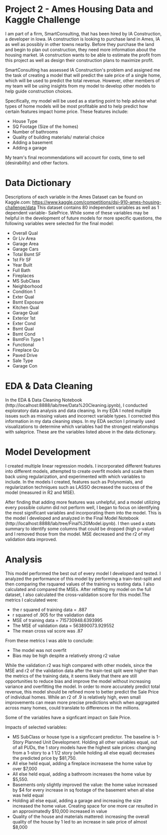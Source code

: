 # Project 2 - Ames Housing Data and Kaggle Challenge

I am part of a firm, SmartConsulting, that has been hired by IA Construction, a developer in Iowa. IA construction is looking to purchase land in Ames, IA as well as possibly in other towns nearby. Before they purchase the land and begin to plan out construction, they need more information about the housing market. IA construction wants to be able to estimate the profit from this project as well as design their construction plans to maximize profit. 

SmartConsulting has assessed IA Construction's problem and assigned me the task of creating a model that will predict the sale price of a single home, which will be used to predict the total revenue. However, other members of my team will be using insights from my model to develop other models to help guide construction choices. 

Specifically, my model will be used as a starting point to help advise what types of home models will be most profitable and to help predict how certain features impact home price. These features include:
- House Type
- SQ Footage (Size of the homes)
- Number of bathrooms
- Quality of building materials/ material choice
- Adding a basement
- Adding a garage


My team's final recommendations will account for costs, time to sell (desirability) and other factors.



# Data Dictionary
Descriptions of each variable in the Ames Dataset can be found on Kaggle.com: https://www.kaggle.com/competitions/dsi-910-ames-housing-challenge/data
This dataset contains 80 independent variables as well as 1 dependent variable- SalePrice. While some of these variables may be helpful in the development of future models for more specific questions, the following variables were selected for the final model:
- Overall Qual 
- Gr Liv Area 
- Garage Area 
- Garage Cars 
- Total Bsmt SF 
- 1st Flr SF 
- Year Built 
- Full Bath 
- Fireplaces 
- MS SubClass 
- Neighborhood 
- Condition 1
- Exter Qual
- Bsmt Exposure
- Kitchen Qual
- Garage Qual
- Exterior 1st
- Exter Cond
- Bsmt Qual
- Bsmt Cond
- BsmtFin Type 1
- Functional
- Fireplace Qu
- Paved Drive
- Sale Type
- Garage Con


# EDA & Data Cleaning
In the EDA & Data Cleaning Notebook (http://localhost:8888/lab/tree/Data%20Cleaning.ipynb), I conducted exploratory data analysis and data cleaning. In my EDA I noted multiple issues such as missing values and incorrect variable types. I corrected this information in my data cleaning steps. In my EDA section I primarily used visualizations to determine which variables had the strongest relationships with saleprice. These are the variables listed above in the data dictionary.


# Model Development
I created multiple linear regression models. I incorporated different features into different models, attempted to create overfit models and scale them back using regularization, and experimented with which variables to include. In the models I created, features such as Polynomials, and regularization techniques such as LASSO decreased the success of the model (measured in R2 and MSE). 

After finding that adding more features was unhelpful, and a model utilizing every possible column did not perform well, I began to focus on identifying the most significant variables and incorporating them into the model. This is the model I developed and analyzed in the Final Model Notebook (http://localhost:8888/lab/tree/Final%20Model.ipynb). I then used a stats summary to identify some columns that could be dropped (high p-value) and I removed those from the model. MSE decreased and the r2 of my validation data improved. 


# Analysis
This model performed the best out of every model I developed and tested. I analyzed the performance of this model by performing a train-test-split and then comparing the rsquared values of the training vs testing data. I also calculated and compared the MSEs. After refitting my model on the full dataset, I also calculated the cross-validation score for this model.The metrics I calculated were:
- the r squared of training data = .887
- r squared of .905 for the validation data
- MSE of training data = 715730948.6393995
- The MSE of validation data = 563890073.929552
- The mean cross val score was .87

From these metrics I was able to conclude:

- The model was not overfit
- Bias may be high despite a relatively strong r2 value

While the validation r2 was high compared with other models, since the MSE and r2 of the validation data after the train-test split were higher than the metrics of the training data, it seems likely that there are still opportunities to reduce bias and improve the model without increasing variance and overfitting the model.
In order to more accurately predict total revenue, this model should be refined more to better predict the Sale Price of individual homes. While an r2 of .9 is relatively high, even small improvements can mean more precise predictions which when aggragated across many homes, could translate to differences in the millions.

Some of the variables have a signficant impact on Sale Price.

Impacts of selected variables: 
- MS SubClass or house type is a signficcant predictor. The baseline is 1- Story Planned Unit Development. Holding all other variables equal, out of all PUDs, the 1 story models have the highest sale prices: changing from a 1-story to a 1 1/2 story (while holding all else equal) decreases the predicted price by \$81,750. 
- All else held equal, adding a fireplace increasese the home value by over \$7,000
- All else held equal, adding a bathroom increases the home value by \$5,550.
- Basements only slightly improved the value: the home value increased by $4 for every increase in sq footage of the basement when all else was held equal
- Holding all else equal, adding a garage and increasing the size increased the home value. Creating space for one more car resulted in an approximatedly \$10,000 increased in value
- Quality of the house and materials mattered: increasing the overall quality of the house by 1 led to an increase in sale price of almost \$8,000
